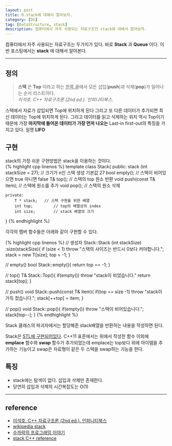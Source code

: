 ```yaml
---
layout: post
title: 0.stack에 대해서 알아보자.
category: [DS]
tag: [DataStructure, stack]
description: 컴퓨터에서 자주 사용되는 자료구조인 stack에 대해서 알아보자.
---
```


컴퓨터에서 자주 사용되는 자료구조는 두가지가 있다. 바로 **Stack** 과 **Queue** 이다. 이번 포스팅에서는 **stack** 에 대해서 알아본다.

---

## 정의  
> **스택** 은 **Top** 이라고 하는 <U>한쪽 끝</U>에서 모든 삽입(**push**)과 삭제(**pop**)가 일어나는 순서 리스트이다.  
> *이석호. C++ 자료구조론 (2nd ed.). 인피니티북스.*

스택에서 자료가 삽입되면 Top에 위치하게 된다 그리고 또 다른 데이터가 추가되면 최신 데이터는 Top에 위치하게 된다. 그리고 데이터를 읽고 삭제하는 위치 역시 Top이기 때문에 가장 **마지막에 들어온 데이터가 가장 먼저 나오는** Last-in first-out의 특징을 가지고 있다. 일명 **LIFO**

## 구현  
stack의 가장 쉬운 구현방법은 stack을 이용하는 것이다.  
{% highlight cpp linenos %}
template<class T>
class Stack{
	public:
		stack (int stackSize = 27); // 크기가 n인 스택 생성 기본값 27
		bool empty(); // 스택이 비어있으면 true 아니면 false
		T& top(); // 스택의 top 원소 반환
		void push(const T& item); // 스택에 원소를 추가
		void pop(); // 스택의 원소 삭제

	private:
		T * stack;	 // 스택 구현을 위한 배열
		int top;		 // top의 배열상의 index
		int size;		 // stack 배열의 크기
}
{% endhighlight %}

각각의 멤버 함수들은 아래와 같이 구현할 수 있다.

{% highlight cpp linenos %}
// 생성자
Stack<T>::Stack (int stackSize)
:size(stackSize){
	if (size < 1) throw "스택의 사이즈는 반드시 0보다 커야합니다.";
	stack = new T[size];
	top = -1;
}

// empty()
bool Stack<T>::empty(){ return top == -1; }

// top()
T& Stack<T>::Top(){
	if(empty()) throw "stack이 비었습니다."
	return stack[top];
}

// push()
void Stack<T>::push(const T& item){
	if(top == size -1) throw "stack이 가득 찼습니다.";
	stack[++top] = item;
}

// pop()
void Stack<T>::pop(){
	if(empty()) throw "스택이 비어있습니다.";
	stack[top--];
}
{% endhighlight %}

Stack 클래스의 파괴자에서는 할당해준 stack배열을 반환하는 내용을 작성하면 된다.

Stack은 [STL에 구현되어있다](http://www.cplusplus.com/reference/stack/stack/). C++11 표준에서는 위에서 작성한 함수 이외에 **emplace** 함수와 **swap** 함수가 추가되었는데 emplace는 top보다 위에 아이템을 추가하는 기능이고 swap은 자료형이 같은 두 스택을 swap하는 기능을 한다.


## 특징  
- stack에는 탐색이 없다. 삽입과 삭제만 존재한다.
- 당연히 삽입과 삭제의 시간복잡도는 O(1)

---

## reference
- [이석호. C++ 자료구조론 (2nd ed.). 인피니티북스](http://www.yes24.com/24/goods/2656393)
- [wikipedia stack](https://en.wikipedia.org/wiki/Stack_(abstract_data_type))
- [수까락의 프로그래밍 이야기](http://sweeper.egloos.com/m/112529)
- [stack C++ reference](http://www.cplusplus.com/reference/stack/stack/)
